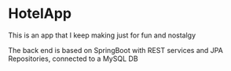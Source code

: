 # HotelApp

This is an app that I keep making just for fun and nostalgy

The back end is based on SpringBoot with REST services and JPA Repositories, connected to a MySQL DB
